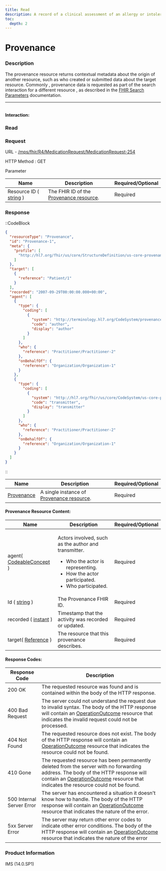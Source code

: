 ```yaml
---
title: Read
description: A record of a clinical assessment of an allergy or intolerance.
toc:
  depth: 2
---
```


# Provenance

### Description

The provenance resource returns contextual metadata about the origin of another resource, such as who created or submitted data about the target resource. Commonly , provenance data is requested as part of the search interaction for a different resource , as described in the <a href="https://www.hl7.org/fhir/search.html" target="_blank">FHIR Search Parameters</a> documentation.


<hr style="width: 100%; color: #f7f7f7; margin-bottom:2rem;">

#### Interaction:

### Read
### Request

URL - <a href="https://172.26.60.114:2525/mps/fhir/R4/AllergyIntolerance/AllergyIntolerance-482" target="_blank">/mps/fhir/R4/MedicationRequest/MedicationRequest-254</a>

HTTP Method : GET

Parameter

<table>
  <thead>
    <tr>
      <th>Name</th>
      <th>Description</th>
      <th>Required/Optional</th>
    </tr>
  </thead>
  <tbody>
    <tr>
      <td>Resource ID ( <a href="https://hl7.org/fhir/search.html#string" target="_blank">string</a> )</td>
      <td>The FHIR ID of the <a href="https://hl7.org/fhir/us/core/STU3.1.1/StructureDefinition-us-core-provenance.html" target="_blank">Provenance resource</a>.</td>
      <td>Required</td>
    </tr>
  </tbody>
</table>

### Response
::CodeBlock
```json
{
  "resourceType": "Provenance",
  "id": "Provenance-1",
  "meta": {
    "profile": [
      "http://hl7.org/fhir/us/core/StructureDefinition/us-core-provenance"
    ]
  },
  "target": [
    {
      "reference": "Patient/1"
    }
  ],
  "recorded": "2007-09-29T00:00:00.000+00:00",
  "agent": [
    {
      "type": {
        "coding": [
          {
            "system": "http://terminology.hl7.org/CodeSystem/provenance-participant-type",
            "code": "author",
            "display": "author"
          }
        ]
      },
      "who": {
        "reference": "Practitioner/Practitioner-2"
      },
      "onBehalfOf": {
        "reference": "Organization/Organization-1"
      }
    },
    {
      "type": {
        "coding": [
          {
            "system": "http://hl7.org/fhir/us/core/CodeSystem/us-core-provenance-participant-type",
            "code": "transmitter",
            "display": "transmitter"
          }
        ]
      },
      "who": {
        "reference": "Practitioner/Practitioner-2"
      },
      "onBehalfOf": {
        "reference": "Organization/Organization-1"
      }
    }
  ]
}
```
::


<table>
  <thead>
    <tr>
      <th>Name</th>
      <th>Description</th>
      <th>Required/Optional</th>
    </tr>
  </thead>
  <tbody>
    <tr>
      <td><a href="https://hl7.org/fhir/us/core/STU3.1.1/StructureDefinition-us-core-patient.html" target="_blank">Provenance</a></td>
      <td>A single instance of <a href="https://hl7.org/fhir/us/core/STU3.1.1/StructureDefinition-us-core-provenance.html" target="_blank">Provenance resource</a>.</td>
      <td>Required</td>
    </tr>
  </tbody>
</table>

#### Provenance Resource Content:

<table>
  <thead>
    <tr>
      <th>Name</th>
      <th>Description</th>
      <th>Required/Optional</th>
    </tr>
  </thead>
  <tbody>
    <tr>
      <td>agent( <a href="https://hl7.org/fhir/datatypes.html#codeableconcept" target="_blank">CodeableConcept</a> )</td>
      <td>
        <p>Actors involved, such as the author and transmitter.</p>
        <ul>
          <li>Who the actor is representing.</li>
          <li>How the actor participated.</li>
          <li>Who participated.</li>
        </ul>
      </td>
      <td>Required</td>
    </tr>
    <tr>
      <td>Id ( <a href="https://hl7.org/fhir/search.html#string" target="_blank">string</a> )</td>
      <td>The Provenance FHIR ID.</td>
      <td>Required</td>
    </tr>
    <tr>
      <td>recorded ( <a href="https://hl7.org/fhir/R4/datatypes.html#instant" target="_blank">instant</a> )</td>
      <td>Timestamp that the activity was recorded or updated.</td>
      <td>Required</td>
    </tr>
    <tr>
      <td>target( <a href="https://hl7.org/fhir/R4/references.html" target="_blank">Reference</a> )</td>
      <td>The resource that this provenance describes.</td>
      <td>Required</td>
    </tr>
  </tbody>
</table>

#### Response Codes:

<table>
  <thead>
    <tr>
      <th>Response Code</th>
      <th>Description</th>
    </tr>
  </thead>
  <tbody>
    <tr>
      <td>200 OK</td>
      <td>The requested resource was found and is contained within the body of the HTTP response.</td>
    </tr>
    <tr>
      <td>400 Bad Request</td>
      <td>The server could not understand the request due to invalid syntax. The body of the HTTP response will contain an <a href="https://hl7.org/fhir/R4B/operationoutcome.html" target="_blank">OperationOutcome</a> resource that indicates the invalid request could not be processed.</td>
    </tr>
    <tr>
      <td>404 Not Found</td>
      <td>The requested resource does not exist. The body of the HTTP response will contain an <a href="https://hl7.org/fhir/R4B/operationoutcome.html" target="_blank">OperationOutcome</a> resource that indicates the resource could not be found.</td>
    </tr>
    <tr>
      <td>410 Gone</td>
      <td>The requested resource has been permanently deleted from the server with no forwarding address. The body of the HTTP response will contain an <a href="https://hl7.org/fhir/R4B/operationoutcome.html" target="_blank">OperationOutcome</a> resource that indicates the resource could not be found.</td>
    </tr>
    <tr>
      <td>500 Internal Server Error</td>
      <td>The server has encountered a situation it doesn't know how to handle. The body of the HTTP response will contain an <a href="https://hl7.org/fhir/R4B/operationoutcome.html" target="_blank">OperationOutcome</a> resource that indicates the nature of the error.</td>
    </tr>
    <tr>
      <td>5xx Server Error</td>
      <td>The server may return other error codes to indicate other error conditions. The body of the HTTP response will contain an <a href="https://hl7.org/fhir/R4B/operationoutcome.html" target="_blank">OperationOutcome</a> resource that indicates the nature of the error</td>
    </tr>
  </tbody>
</table>


### Product Information
IMS (14.0.SP1)
